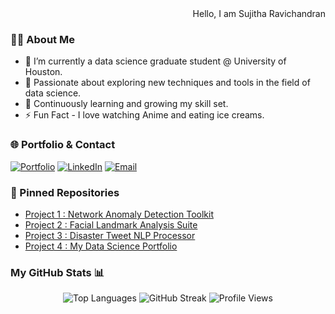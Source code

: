 <div align="right">
  Hello, I am Sujitha Ravichandran
</div>

### 👩‍💻 About Me
- 🔭 I’m currently a data science graduate student @ University of Houston.
- 🌱 Passionate about exploring new techniques and tools in the field of data science.
- 📖 Continuously learning and growing my skill set.
- ⚡ Fun Fact - I love watching Anime and eating ice creams.

### 🌐 Portfolio & Contact
[![Portfolio](https://img.shields.io/badge/Portfolio-0077B5?style=for-the-badge&logo=portfolio&logoColor=white)](https://sujims22.github.io/sujitharavichandran/)
[![LinkedIn](https://img.shields.io/badge/LinkedIn-0077B5?style=for-the-badge&logo=linkedin&logoColor=white)](https://www.linkedin.com/in/sujitharavichandran/)
[![Email](https://img.shields.io/badge/Email-D14836?style=for-the-badge&logo=gmail&logoColor=white)](mailto:sravich8@cougarnet.uh.edu)

### 📌 Pinned Repositories
- [Project 1 : Network Anomaly Detection Toolkit](https://github.com/sujims22/Network-anamoly-detection)
- [Project 2 : Facial Landmark Analysis Suite](https://github.com/sujims22/Facial-Landmark-Analysis)
- [Project 3 : Disaster Tweet NLP Processor](https://github.com/sujims22/Natural-Language-Processing-with-Disaster-Tweets)
- [Project 4 : My Data Science Portfolio](https://github.com/sujims22/sujitharavichandran)

### My GitHub Stats 📊
<div align="center">
  <div>
    <img src="https://github-readme-stats.vercel.app/api/top-langs/?username=sujims22&layout=compact" alt="Top Languages" />
    <img src="https://github-readme-streak-stats.herokuapp.com/?user=sujims22" alt="GitHub Streak" />
    <img src="https://komarev.com/ghpvc/?username=sujims22" alt="Profile Views" />
  </div>
</div>






